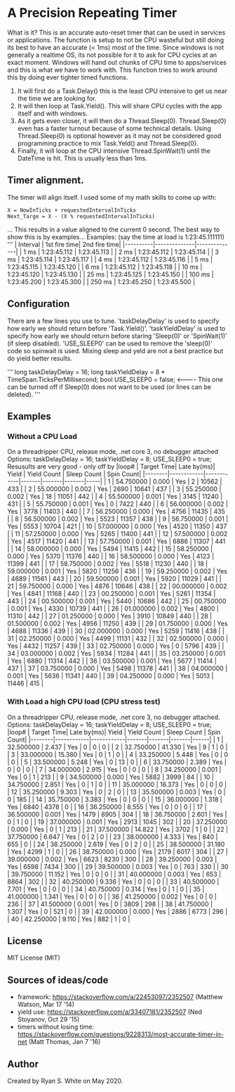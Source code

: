 # A Precision Repeating Timer
What is it?
This is an accurate auto-reset timer that can be used in services or applications. 
The function is setup to not be CPU wasteful but still doing its best to have an accurate (< 1ms) most of the time. Since windows is not generally a realtime OS, its not possible for it to ask for CPU cycles at an exact moment. Windows will hand out chunks of CPU time to apps/services and this is what we have to work with. This function tries to work around this by doing ever tighter timed functions. 
1. It will first do a Task.Delay() this is the least CPU intensive to get us near the time we are looking for.
1. It will then loop at Task.Yield(). This will share CPU cycles with the app itself and with windows.
1. As it gets even closer, it will then do a Thread.Sleep(0). Thread.Sleep(0) even has a faster turnout because of some technical details. Using Thread.Sleep(0) is optional however as it may not be considered good programming practice to mix Task.Yeld() and Thread.Sleep(0). 
1. Finally, it will loop at the CPU intensive Thread.SpinWait(1) until the DateTime is hit. This is usually less than 1ms.

## Timer alignment.
The timer will align itself.  I used some of my math skills to come up with:
```
X = NowInTicks + requestedIntervalInTicks
Next_Targe = X - (X % requestedIntervalInTicks)
```
...
This results in a value aligned to the current 0 second. The best way to show this is by examples...
Examples: (say the time at load is 1:23:45.111111)
'''
| Interval | 1st fire time| 2nd fire time|
|----------|--------------|--------------|
|   1 ms   | 1:23:45.112  | 1:23:45.113  |
|   2 ms   | 1:23:45.112  | 1:23:45.114  |
|   3 ms   | 1:23:45.114  | 1:23:45.117  |
|   4 ms   | 1:23:45.112  | 1:23:45.116  |
|   5 ms   | 1:23:45.115  | 1:23:45.120  |
|   6 ms   | 1:23:45.112  | 1:23:45.118  |
|  10 ms   | 1:23:45.120  | 1:23:45.130  |
|  25 ms   | 1:23:45.125  | 1:23:45.150  |
| 100 ms   | 1:23:45.200  | 1:23:45.300  |
| 250 ms   | 1:23:45.250  | 1:23:45.500  |

## Configuration
There are a few lines you use to tune.
'taskDelayDelay' is used to specify how early we should return before 'Task.Yield()'.
'taskYieldDelay' is used to specify how early we should return before staring 'Sleep(0)' or 'SpinWait(1)' (if sleep disabled).
'USE_SLEEP0' can be used to remove the 'sleep(0)' code so spinwait is used. Mixing sleep and yeld are not a best practice but do yield better results.

'''
        long taskDelayDelay = 16;
        long taskYieldDelay = 8 * TimeSpan.TicksPerMillisecond;
        bool USE_SLEEP0 = false;   <---- This one can be turned off if Sleep(0) does not want to be used (or lines can be deleted).
'''

## Examples
### Without a CPU Load
On a threadripper CPU, release mode, .net core 3, no debugger attached
Options: taskDelayDelay = 16; taskYieldDelay = 8; USE_SLEEP0 = true;
Resusults are very good - only off by 
|loop#   | Target Time| Late by(ms)| Yield | Yield Count | Sleep Count | Spin Count| 
|--------|------------|------------|-------|-------|-------|-----|
| 1      | 54.750000  | 0.000      | Yes   | 2     | 10562 | 433 |
| 2      | 55.000000  | 0.002      | Yes   | 2690  | 10641 | 437 |
| 3      | 55.250000  | 0.002      | Yes   | 18    | 11051 | 442 |
| 4      | 55.500000  | 0.001      | Yes   | 3145  | 11240 | 431 |
| 5      | 55.750000  | 0.001      | Yes   | 0     | 7422  | 440 |
| 6      | 56.000000  | 0.002      | Yes   | 3778  | 11403 | 440 |
| 7      | 56.250000  | 0.000      | Yes   | 4756  | 11435 | 435 |
| 8      | 56.500000  | 0.002      | Yes   | 5523  | 11357 | 438 |
| 9      | 56.750000  | 0.001      | Yes   | 5553  | 10704 | 421 |
| 10     | 57.000000  | 0.000      | Yes   | 4520  | 11350 | 437 |
| 11     | 57.250000  | 0.000      | Yes   | 5265  | 11400 | 441 |
| 12     | 57.500000  | 0.002      | Yes   | 4517  | 11420 | 441 |
| 13     | 57.750000  | 0.001      | Yes   | 6886  | 11307 | 441 |
| 14     | 58.000000  | 0.000      | Yes   | 5494  | 11415 | 442 |
| 15     | 58.250000  | 0.000      | Yes   | 5370  | 11376 | 440 |
| 16     | 58.500000  | 0.000      | Yes   | 4123  | 11399 | 441 |
| 17     | 58.750000  | 0.002      | Yes   | 5518  | 11230 | 440 |
| 18     | 59.000000  | 0.001      | Yes   | 5820  | 11256 | 436 |
| 19     | 59.250000  | 0.002      | Yes   | 4689  | 11561 | 443 |
| 20     | 59.500000  | 0.001      | Yes   | 5920  | 11029 | 441 |
| 21     | 59.750000  | 0.000      | Yes   | 4876  | 10646 | 438 |
| 22     | 00.000000  | 0.002      | Yes   | 4841  | 11168 | 440 |
| 23     | 00.250000  | 0.001      | Yes   | 5261  | 11354 | 443 |
| 24     | 00.500000  | 0.001      | Yes   | 5440  | 10686 | 442 |
| 25     | 00.750000  | 0.001      | Yes   | 4330  | 10739 | 441 |
| 26     | 01.000000  | 0.002      | Yes   | 4800  | 11310 | 442 |
| 27     | 01.250000  | 0.000      | Yes   | 3910  | 10849 | 440 |
| 28     | 01.500000  | 0.002      | Yes   | 4956  | 11250 | 439 |
| 29     | 01.750000  | 0.000      | Yes   | 4688  | 11336 | 439 |
| 30     | 02.000000  | 0.000      | Yes   | 5259  | 11416 | 438 |
| 31     | 02.250000  | 0.000      | Yes   | 4499  | 11131 | 432 |
| 32     | 02.500000  | 0.000      | Yes   | 4432  | 11257 | 439 |
| 33     | 02.750000  | 0.000      | Yes   | 0     | 5796  | 439 |
| 34     | 03.000000  | 0.002      | Yes   | 5934  | 11284 | 441 |
| 35     | 03.250000  | 0.001      | Yes   | 6880  | 11314 | 442 |
| 36     | 03.500000  | 0.001      | Yes   | 5677  | 11414 | 437 |
| 37     | 03.750000  | 0.000      | Yes   | 5498  | 11378 | 441 |
| 38     | 04.000000  | 0.001      | Yes   | 5636  | 11341 | 440 |
| 39     | 04.250000  | 0.000      | Yes   | 5013  | 11446 | 415 |

### With Load a high CPU load (CPU stress test)
On a threadripper CPU, release mode, .net core 3, no debugger attached.
Options: taskDelayDelay = 16; taskYieldDelay = 8; USE_SLEEP0 = true;                                                                 
|loop#   | Target Time| Late by(ms)| Yield | Yield Count | Sleep Count | Spin Count| 
|--------|------------|------------|-------|-------|-------|------|
| 1      | 32.500000  |  2.437    | Yes   | 0     | 0     | 0    |
| 2      | 32.750000  | 41.330    | Yes   | 9     | 1     | 0    |
| 3      | 33.000000  | 15.380    | Yes   | 0     | 1     | 0    |
| 4      | 33.250000  |  5.448    | Yes   | 0     | 0     | 0    |
| 5      | 33.500000  |  5.248    | Yes   | 0     | 13    | 0    |
| 6      | 33.750000  |  2.389    | Yes   | 0     | 0     | 0    |
| 7      | 34.000000  |  2.915    | Yes   | 0     | 0     | 0    |
| 8      | 34.250000  |  0.001    | Yes   | 0     | 1     | 213  |
| 9      | 34.500000  |  0.000    | Yes   | 5882  | 3999  | 84   |
| 10     | 34.750000  |  2.851    | Yes   | 0     | 1     | 0    |
| 11     | 35.000000  | 16.373    | Yes   | 0     | 0     | 0    |
| 12     | 35.250000  |  9.303    | Yes   | 0     | 2     | 0    |
| 13     | 35.500000  |  0.003    | Yes   | 0     | 0     | 185  |
| 14     | 35.750000  |  3.383    | Yes   | 0     | 0     | 0    |
| 15     | 36.000000  |  1.318    | Yes   | 6840  | 4378  | 0    |
| 16     | 36.250000  |  8.555    | Yes   | 0     | 0     | 0    |
| 17     | 36.500000  |  0.001    | Yes   | 1479  | 8905  | 304  |
| 18     | 36.750000  |  2.601    | Yes   | 0     | 1     | 0    |
| 19     | 37.000000  |  0.001    | Yes   | 2913  | 1045  | 302  |
| 20     | 37.250000  |  0.000    | Yes   | 0     | 1     | 213  |
| 21     | 37.500000  | 14.822    | Yes   | 3702  | 1     | 0    |
| 22     | 37.750000  |  6.647    | Yes   | 0     | 2     | 0    |
| 23     | 38.000000  |  4.333    | Yes   | 840   | 655   | 0    |
| 24     | 38.250000  |  2.619    | Yes   | 0     | 2     | 0    |
| 25     | 38.500000  | 31.180    | Yes   | 4299  | 1     | 0    |
| 26     | 38.750000  |  0.000    | Yes   | 2179  | 6017  | 304  |
| 27     | 39.000000  |  0.002    | Yes   | 6623  | 8230  | 300  |
| 28     | 39.250000  |  0.003    | Yes   | 6598  | 7434  | 300  |
| 29     | 39.500000  |  0.003    | Yes   | 0     | 763   | 330  |
| 30     | 39.750000  | 11.152    | Yes   | 0     | 0     | 0    |
| 31     | 40.000000  |  0.003    | Yes   | 653   | 8864  | 302  |
| 32     | 40.250000  |  9.336    | Yes   | 0     | 0     | 0    |
| 33     | 40.500000  |  7.701    | Yes   | 0     | 0     | 0    |
| 34     | 40.750000  |  0.314    | Yes   | 0     | 1     | 0    |
| 35     | 41.000000  |  1.341    | Yes   | 0     | 0     | 0    |
| 36     | 41.250000  |  0.002    | Yes   | 0     | 0     | 236  |
| 37     | 41.500000  |  0.001    | Yes   | 0     | 3809  | 298  |
| 38     | 41.750000  |  1.307    | Yes   | 0     | 521   | 0    |
| 39     | 42.000000  |  0.000    | Yes   | 2886  | 6773  | 296  |
| 40     | 42.250000  |  9.110    | Yes   | 882   | 1     | 0    |


## License
MIT License (MIT)

## Sources of ideas/code
* framework: https://stackoverflow.com/a/22453097/2352507 (Matthew Watson, Mar 17 '14)
* yield use: https://stackoverflow.com/a/33407181/2352507 (Ned Stoyanov, Oct 29 '15)
* timers without losing time: https://stackoverflow.com/questions/9228313/most-accurate-timer-in-net (Matt Thomas, Jan 7 '16)

## Author
Created by Ryan S. White on May 2020.
